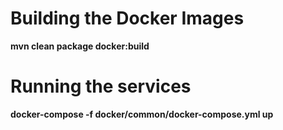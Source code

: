 # Building the Docker Images

**mvn clean package docker:build**

# Running the services

**docker-compose -f docker/common/docker-compose.yml up**